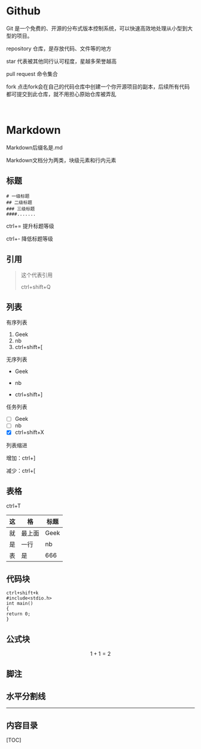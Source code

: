 # Github

Git 是一个免费的、开源的分布式版本控制系统，可以快速高效地处理从小型到大型的项目。

repository 仓库，是存放代码、文件等的地方

star 代表被其他同行认可程度，星越多荣誉越高

pull request 命令集合

fork 点击fork会在自己的代码仓库中创建一个你开源项目的副本，后续所有代码都可提交到此仓库，就不用担心原始仓库被弄乱

​            

# Markdown

Markdown后缀名是.md

Markdown文档分为两类，块级元素和行内元素

## 标题

```
# 一级标题
## 二级标题
### 三级标题
####.......
```

ctrl+= 提升标题等级

ctrl+- 降低标题等级

## 引用 

> 这个代表引用 
>
> ctrl+shift+Q

## 列表

有序列表

1. Geek
2. nb
3. ctrl+shift+[

无序列表

- Geek

- nb
- ctrl+shift+]

任务列表

- [ ] Geek
- [ ] nb
- [x] ctrl+shift+X

列表缩进

增加：ctrl+]

减少：ctrl+[

## 表格

ctrl+T

| 这   | 格     | 标题 |
| ---- | ------ | ---- |
| 就   | 最上面 | Geek |
| 是   | 一行   | nb   |
| 表   | 是     | 666  |

## 代码块

```
ctrl+shift+k
#include<stdio.h>
int main()
{
return 0;
}
```

## 公式块

$$
1+1=2
$$

## 脚注

[^Geek]: 实验室

## 水平分割线

------

## 内容目录

[TOC]